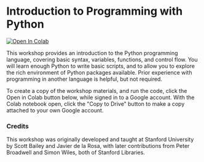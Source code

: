 # Introduction to Programming with Python

[![Open In Colab](https://colab.research.google.com/assets/colab-badge.svg)](https://colab.research.google.com/github/NCSU-Libraries/data-viz-workshops/blob/master/Introduction_to_Python/intro_to_python.ipynb)

This workshop provides an introduction to the Python programming language, covering basic syntax, variables, functions, and control flow. You will learn enough Python to write basic scripts, and to allow you to explore the rich environment of Python packages available. Prior experience with programming in another language is helpful, but not required.

To create a copy of the workshop materials, and run the code, click the Open in Colab button below, while signed in to a Google account. With the Colab notebook open, click the "Copy to Drive" button to make a copy attached to your own Google account.

### Credits

This workshop was originally developed and taught at Stanford University by Scott Bailey and Javier de la Rosa, with later contributions from Peter Broadwell and Simon Wiles, both of Stanford Libraries.
